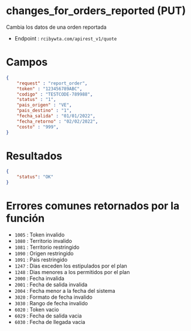 # changes_for_orders_reported (PUT)

Cambia los datos de una orden reportada

* Endpoint : ```rcibywta.com/apirest_v1/quote```

# Campos

```JSON
{
    "request" : "report_order",
    "token" : "123456789ABC",
    "codigo" : "TESTCODE-789988",
    "status" : "1",
    "pais_origen" : "VE",
    "pais_destino" : "1",
    "fecha_salida" : "01/01/2022",
    "fecha_retorno" : "02/02/2022",
    "costo" : "999",
}
```

# Resultados

```JSON
{
    "status": "OK"
}
```

# Errores comunes retornados por la función

* ```1005``` : Token invalido
* ```1080``` : Territorio invalido
* ```1081``` : Territorio restringido
* ```1090``` : Origen restringido
* ```1091``` : Pais restringido
* ```1247``` : Dias exceden los estipulados por el plan
* ```1248``` : Dias menores a los permitidos por el plan
* ```2000``` : Fecha invalida
* ```2001``` : Fecha de salida invalida
* ```2004``` : Fecha menor a la fecha del sistema
* ```3020``` : Formato de fecha invalido
* ```3030``` : Rango de fecha invalido
* ```6020``` : Token vacio
* ```6029``` : Fecha de salida vacia
* ```6030``` : Fecha de llegada vacia